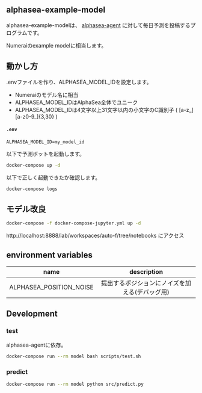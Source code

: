 ## alphasea-example-model

alphasea-example-modelは、
[alphasea-agent](https://github.com/alphasea-dapp/alphasea-agent)
に対して毎日予測を投稿するプログラムです。

Numeraiのexample modelに相当します。

## 動かし方

.envファイルを作り、ALPHASEA_MODEL_IDを設定します。

- Numeraiのモデル名に相当
- ALPHASEA_MODEL_IDはAlphaSea全体でユニーク
- ALPHASEA_MODEL_IDは4文字以上31文字以内の小文字のC識別子 ( \[a-z_\]\[a-z0-9_\]{3,30} )

#### **`.env`**
```text
ALPHASEA_MODEL_ID=my_model_id
```

以下で予測ボットを起動します。

```bash
docker-compose up -d
```

以下で正しく起動できたか確認します。

```bash
docker-compose logs
```

## モデル改良

```bash
docker-compose -f docker-compose-jupyter.yml up -d
```

http://localhost:8888/lab/workspaces/auto-f/tree/notebooks にアクセス

## environment variables

|name|description|
|:-:|:-:|
|ALPHASEA_POSITION_NOISE|提出するポジションにノイズを加える(デバッグ用)|

## Development

### test

alphasea-agentに依存。

```bash
docker-compose run --rm model bash scripts/test.sh
```

### predict

```bash
docker-compose run --rm model python src/predict.py
```
